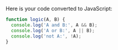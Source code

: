 Here is your code converted to JavaScript:

```javascript
function logic(A, B) {
  console.log('A and B:', A && B);
  console.log('A or B:', A || B);
  console.log('not A:', !A);
}
```
